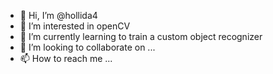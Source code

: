 - 👋 Hi, I’m @hollida4
- 👀 I’m interested in openCV
- 🌱 I’m currently learning to train a custom object recognizer
- 💞️ I’m looking to collaborate on ...
- 📫 How to reach me ...

<!---
hollida4/hollida4 is a ✨ special ✨ repository because its `README.md` (this file) appears on your GitHub profile.
You can click the Preview link to take a look at your changes.
--->
